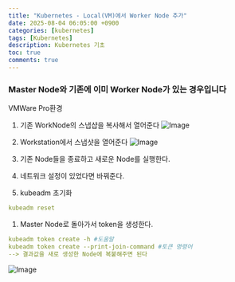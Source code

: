 ```yaml
---
title: "Kubernetes - Local(VM)에서 Worker Node 추가"
date: 2025-08-04 06:05:00 +0900
categories: [kubernetes]
tags: [Kubernetes]
description: Kubernetes 기초
toc: true
comments: true
---
```


### Master Node와 기존에 이미 Worker Node가 있는 경우입니다

VMWare Pro환경

1. 기존 WorkNode의 스냅샵을 복사해서 열어준다
![Image](https://prod-files-secure.s3.us-west-2.amazonaws.com/e6db513d-ec54-40ff-aa74-2487b0bcfe15/21b55de0-e97e-4c3e-8482-c14068e3facf/Untitled.png?X-Amz-Algorithm=AWS4-HMAC-SHA256&X-Amz-Content-Sha256=UNSIGNED-PAYLOAD&X-Amz-Credential=ASIAZI2LB4666H33H5BM%2F20250805%2Fus-west-2%2Fs3%2Faws4_request&X-Amz-Date=20250805T061115Z&X-Amz-Expires=3600&X-Amz-Security-Token=IQoJb3JpZ2luX2VjEB4aCXVzLXdlc3QtMiJHMEUCIQCiYuu5EOLBSK18VA1JO2eCwgPCNzgxq0ELKPUrnc7bigIgYzxFPvVKZxa5gNqn0iN7nPgG%2BtG7upvZuaPp0H6CT%2FYq%2FwMIVxAAGgw2Mzc0MjMxODM4MDUiDBvxZnSFDvFp5%2BAY%2ByrcA5AhwCr0s7rgyNILC5Mvj9QT%2BT%2FJA8D40FSaU7saC4GFsg1bvpwPL0U4HXCNEFUh2w415Q6VE5YS3RTMxkoemjB%2B7gc2R2YBjZPEhmyE4feH8G%2Fj9JQLDgJprstEPAwTkpNlJeR356cy0bdXUtMf44hVekU%2FiWh3p7pIihPRKO8FFI6oHK95zxWDHDPknxqPb2izjG%2Bv%2FEskGRSAsnz3aRGH3b3mGjJv3gw8M78NonQkwLxtZJSg%2BSNM0xNfX3H6SiwK%2BZ3SU5JEhtfMwTmmAar%2B%2FZ%2Bo5LnTvC3NaLpNyAnnSHYxEsxHU67UWq0pr8bCJwGzxxr2PAnpUGfg7hfzmfhEOaXherz3IE2DdOsm3ibAItKLa%2F9RBS66zE%2B268VER1L9%2BdNMaag%2B4LHi00Zyt0x27RcLWQwWezjn4EE0PCFKk7DpGJope2FEnpcwW05a25D2L6J2annjgHKSjxDuO0Zdw9owLnREoJC7v9A6pvCcaqyX2kULJakxFr5f%2FzAYi7KCN5Db%2B7j77sApN96kLccZoD0xyERwkU9u348jOkPugq2wCNhFpwiYJNPsTbfXSdiuItB0eqyEgvljdNtD9VcNh2I9wwscEFrOQG73zzhlyWWxMRLlzsUeIAMZMLizxsQGOqUB1SBj8QpWZ2AJ%2BLG2wlp7YgZZdWk%2BGJpJ04S8hCLUSdH7WP6M6GrJtrDLPGZbVTDMyYrLGjuIBgRq7411P9fhRXHPbukbb0XN4YVz5pkPq9ThcD2Y05RHHXOi%2FItmOLEz7KlNBQH8dg77N1WuG%2Fx4eF%2F6NwCv8%2BWKuNP5PBP%2Bl6KZsfLTdSu28p1K9ClHEeMZoLQz6a9RiE9aa0wMyFUfEH3JEbpl&X-Amz-Signature=c628eb6c012458e20e26e38ba4f3c6102e94319d7632bab728575bb3363ac640&X-Amz-SignedHeaders=host&x-amz-checksum-mode=ENABLED&x-id=GetObject)

1. Workstation에서 스냅샷을 열어준다
![Image](https://prod-files-secure.s3.us-west-2.amazonaws.com/e6db513d-ec54-40ff-aa74-2487b0bcfe15/f970e8c2-39e0-470f-823e-d9c5606d3fd1/Untitled.png?X-Amz-Algorithm=AWS4-HMAC-SHA256&X-Amz-Content-Sha256=UNSIGNED-PAYLOAD&X-Amz-Credential=ASIAZI2LB4666H33H5BM%2F20250805%2Fus-west-2%2Fs3%2Faws4_request&X-Amz-Date=20250805T061115Z&X-Amz-Expires=3600&X-Amz-Security-Token=IQoJb3JpZ2luX2VjEB4aCXVzLXdlc3QtMiJHMEUCIQCiYuu5EOLBSK18VA1JO2eCwgPCNzgxq0ELKPUrnc7bigIgYzxFPvVKZxa5gNqn0iN7nPgG%2BtG7upvZuaPp0H6CT%2FYq%2FwMIVxAAGgw2Mzc0MjMxODM4MDUiDBvxZnSFDvFp5%2BAY%2ByrcA5AhwCr0s7rgyNILC5Mvj9QT%2BT%2FJA8D40FSaU7saC4GFsg1bvpwPL0U4HXCNEFUh2w415Q6VE5YS3RTMxkoemjB%2B7gc2R2YBjZPEhmyE4feH8G%2Fj9JQLDgJprstEPAwTkpNlJeR356cy0bdXUtMf44hVekU%2FiWh3p7pIihPRKO8FFI6oHK95zxWDHDPknxqPb2izjG%2Bv%2FEskGRSAsnz3aRGH3b3mGjJv3gw8M78NonQkwLxtZJSg%2BSNM0xNfX3H6SiwK%2BZ3SU5JEhtfMwTmmAar%2B%2FZ%2Bo5LnTvC3NaLpNyAnnSHYxEsxHU67UWq0pr8bCJwGzxxr2PAnpUGfg7hfzmfhEOaXherz3IE2DdOsm3ibAItKLa%2F9RBS66zE%2B268VER1L9%2BdNMaag%2B4LHi00Zyt0x27RcLWQwWezjn4EE0PCFKk7DpGJope2FEnpcwW05a25D2L6J2annjgHKSjxDuO0Zdw9owLnREoJC7v9A6pvCcaqyX2kULJakxFr5f%2FzAYi7KCN5Db%2B7j77sApN96kLccZoD0xyERwkU9u348jOkPugq2wCNhFpwiYJNPsTbfXSdiuItB0eqyEgvljdNtD9VcNh2I9wwscEFrOQG73zzhlyWWxMRLlzsUeIAMZMLizxsQGOqUB1SBj8QpWZ2AJ%2BLG2wlp7YgZZdWk%2BGJpJ04S8hCLUSdH7WP6M6GrJtrDLPGZbVTDMyYrLGjuIBgRq7411P9fhRXHPbukbb0XN4YVz5pkPq9ThcD2Y05RHHXOi%2FItmOLEz7KlNBQH8dg77N1WuG%2Fx4eF%2F6NwCv8%2BWKuNP5PBP%2Bl6KZsfLTdSu28p1K9ClHEeMZoLQz6a9RiE9aa0wMyFUfEH3JEbpl&X-Amz-Signature=422c8f97df5181e2d6c31a1399724e1cb8dd76da6ca2e9746fb99266f0b94d61&X-Amz-SignedHeaders=host&x-amz-checksum-mode=ENABLED&x-id=GetObject)

1. 기존 Node들을 종료하고 새로운 Node를 실행한다.
1. 네트워크 설정이 있었다면 바꿔준다.
1. kubeadm 초기화
```yaml
kubeadm reset
```

1. Master Node로 돌아가서 token을 생성한다.
```yaml
kubeadm token create -h #도움말
kubeadm token create --print-join-command #토큰 명령어
--> 결과값을 새로 생성한 Node에 복붙해주면 된다
```

![Image](https://prod-files-secure.s3.us-west-2.amazonaws.com/e6db513d-ec54-40ff-aa74-2487b0bcfe15/f3aff170-0497-48fa-9f87-e4431356d68c/Untitled.png?X-Amz-Algorithm=AWS4-HMAC-SHA256&X-Amz-Content-Sha256=UNSIGNED-PAYLOAD&X-Amz-Credential=ASIAZI2LB4666H33H5BM%2F20250805%2Fus-west-2%2Fs3%2Faws4_request&X-Amz-Date=20250805T061115Z&X-Amz-Expires=3600&X-Amz-Security-Token=IQoJb3JpZ2luX2VjEB4aCXVzLXdlc3QtMiJHMEUCIQCiYuu5EOLBSK18VA1JO2eCwgPCNzgxq0ELKPUrnc7bigIgYzxFPvVKZxa5gNqn0iN7nPgG%2BtG7upvZuaPp0H6CT%2FYq%2FwMIVxAAGgw2Mzc0MjMxODM4MDUiDBvxZnSFDvFp5%2BAY%2ByrcA5AhwCr0s7rgyNILC5Mvj9QT%2BT%2FJA8D40FSaU7saC4GFsg1bvpwPL0U4HXCNEFUh2w415Q6VE5YS3RTMxkoemjB%2B7gc2R2YBjZPEhmyE4feH8G%2Fj9JQLDgJprstEPAwTkpNlJeR356cy0bdXUtMf44hVekU%2FiWh3p7pIihPRKO8FFI6oHK95zxWDHDPknxqPb2izjG%2Bv%2FEskGRSAsnz3aRGH3b3mGjJv3gw8M78NonQkwLxtZJSg%2BSNM0xNfX3H6SiwK%2BZ3SU5JEhtfMwTmmAar%2B%2FZ%2Bo5LnTvC3NaLpNyAnnSHYxEsxHU67UWq0pr8bCJwGzxxr2PAnpUGfg7hfzmfhEOaXherz3IE2DdOsm3ibAItKLa%2F9RBS66zE%2B268VER1L9%2BdNMaag%2B4LHi00Zyt0x27RcLWQwWezjn4EE0PCFKk7DpGJope2FEnpcwW05a25D2L6J2annjgHKSjxDuO0Zdw9owLnREoJC7v9A6pvCcaqyX2kULJakxFr5f%2FzAYi7KCN5Db%2B7j77sApN96kLccZoD0xyERwkU9u348jOkPugq2wCNhFpwiYJNPsTbfXSdiuItB0eqyEgvljdNtD9VcNh2I9wwscEFrOQG73zzhlyWWxMRLlzsUeIAMZMLizxsQGOqUB1SBj8QpWZ2AJ%2BLG2wlp7YgZZdWk%2BGJpJ04S8hCLUSdH7WP6M6GrJtrDLPGZbVTDMyYrLGjuIBgRq7411P9fhRXHPbukbb0XN4YVz5pkPq9ThcD2Y05RHHXOi%2FItmOLEz7KlNBQH8dg77N1WuG%2Fx4eF%2F6NwCv8%2BWKuNP5PBP%2Bl6KZsfLTdSu28p1K9ClHEeMZoLQz6a9RiE9aa0wMyFUfEH3JEbpl&X-Amz-Signature=c75e1098babe59c8035d86953d4ed1b2cb99db5f705ca630575e14809fe14550&X-Amz-SignedHeaders=host&x-amz-checksum-mode=ENABLED&x-id=GetObject)


